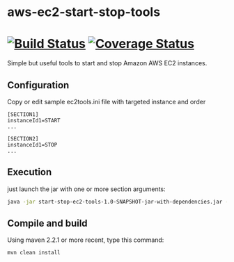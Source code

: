 # aws-ec2-start-stop-tools
[![Build Status](https://travis-ci.org/Sylvain-Bugat/aws-ec2-start-stop-tools.svg?branch=master)](https://travis-ci.org/Sylvain-Bugat/aws-ec2-start-stop-tools) [![Coverage Status](https://coveralls.io/repos/Sylvain-Bugat/aws-ec2-start-stop-tools/badge.svg?branch=master)](https://coveralls.io/r/Sylvain-Bugat/aws-ec2-start-stop-tools?branch=master)
========================
Simple but useful tools to start and stop Amazon AWS EC2 instances.

## Configuration

Copy or edit sample ec2tools.ini file with targeted instance and order
```
[SECTION1]
instanceId1=START
...

[SECTION2]
instanceId1=STOP
...
```

## Execution

just launch the jar with one or more section arguments:
```bash
java -jar start-stop-ec2-tools-1.0-SNAPSHOT-jar-with-dependencies.jar -s SECTION1 -s SECTION2
```

## Compile and build

Using maven 2.2.1 or more recent, type this command:
```bash
mvn clean install
```
